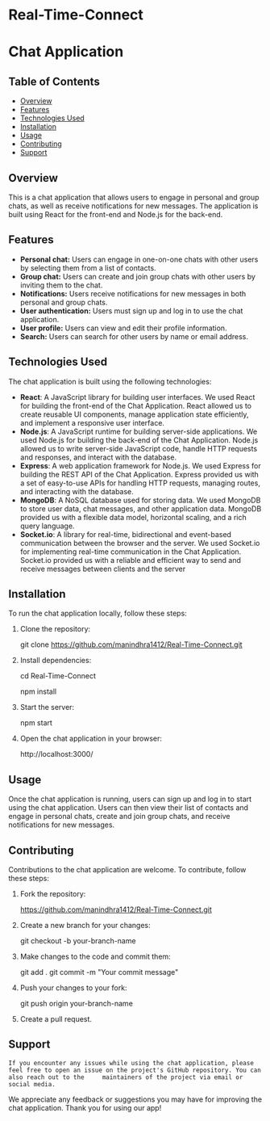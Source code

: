 # Real-Time-Connect
# Chat Application

## Table of Contents
- [Overview](#overview)
- [Features](#features)
- [Technologies Used](#technologies-used)
- [Installation](#installation)
- [Usage](#usage)
- [Contributing](#contributing)
- [Support](#support)

## Overview

This is a chat application that allows users to engage in personal and group chats, as well as receive notifications for new messages. The application is built using React for the front-end and Node.js for the back-end.

## Features

- **Personal chat:** Users can engage in one-on-one chats with other users by selecting them from a list of contacts.
- **Group chat:** Users can create and join group chats with other users by inviting them to the chat.
- **Notifications:** Users receive notifications for new messages in both personal and group chats.
- **User authentication:** Users must sign up and log in to use the chat application.
- **User profile:** Users can view and edit their profile information.
- **Search:** Users can search for other users by name or email address.

## Technologies Used

The chat application is built using the following technologies:

- **React**: A JavaScript library for building user interfaces. We used React for building the front-end of the Chat Application. React allowed us to create reusable UI components, manage application state efficiently, and implement a responsive user interface.
- **Node.js**: A JavaScript runtime for building server-side applications. We used Node.js for building the back-end of the Chat Application. Node.js allowed us to write server-side JavaScript code, handle HTTP requests and responses, and interact with the database.
- **Express**: A web application framework for Node.js. We used Express for building the REST API of the Chat Application. Express provided us with a set of easy-to-use APIs for handling HTTP requests, managing routes, and interacting with the database.
- **MongoDB**: A NoSQL database used for storing data. We used MongoDB to store user data, chat messages, and other application data. MongoDB provided us with a flexible data model, horizontal scaling, and a rich query language.
- **Socket.io**: A library for real-time, bidirectional and event-based communication between the browser and the server. We used Socket.io for implementing real-time communication in the Chat Application. Socket.io provided us with a reliable and efficient way to send and receive messages between clients and the server

## Installation

To run the chat application locally, follow these steps:

1. Clone the repository:

    git clone https://github.com/manindhra1412/Real-Time-Connect.git


2. Install dependencies:

    cd Real-Time-Connect
    
    npm install


3. Start the server:

    npm start


5. Open the chat application in your browser:

    http://localhost:3000/


## Usage

Once the chat application is running, users can sign up and log in to start using the chat application. Users can then view their list of contacts and engage in personal chats, create and join group chats, and receive notifications for new messages.

## Contributing

Contributions to the chat application are welcome. To contribute, follow these steps:

1. Fork the repository:

    https://github.com/manindhra1412/Real-Time-Connect.git


2. Create a new branch for your changes:

    git checkout -b your-branch-name


3. Make changes to the code and commit them:

    git add .
    git commit -m "Your commit message"


4. Push your changes to your fork:

    git push origin your-branch-name


5. Create a pull request.

## Support
    If you encounter any issues while using the chat application, please feel free to open an issue on the project's GitHub repository. You can also reach out to the     maintainers of the project via email or social media.

We appreciate any feedback or suggestions you may have for improving the chat application. Thank you for using our app!
